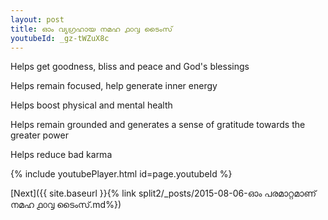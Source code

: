```yaml
---
layout: post
title: ഓം വ്യഗ്രഹായ നമഹ ൧൦൮ ടൈംസ്
youtubeId: _gz-tWZuX8c
---
```

 
 
Helps get goodness, bliss and peace and God's blessings
 
Helps remain focused, help generate inner energy 
 
Helps boost physical and mental health 
 
Helps remain grounded and generates a sense of gratitude towards the greater power 
 
Helps reduce bad karma
 
 
 
 


{% include youtubePlayer.html id=page.youtubeId %}
 
[Next]({{ site.baseurl }}{% link  split2/_posts/2015-08-06-ഓം പരമാറ്റമാണ് നമഹ ൧൦൮ ടൈംസ്.md%})
 
